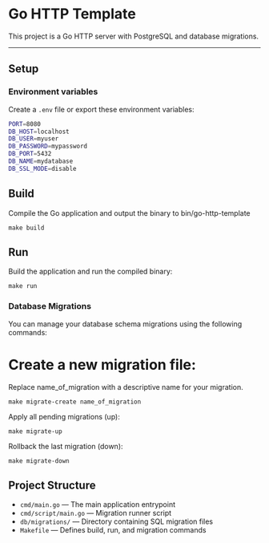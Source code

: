 # Go HTTP Template

This project is a Go HTTP server with PostgreSQL and database migrations.

---

## Setup

### Environment variables

Create a `.env` file or export these environment variables:

```bash
PORT=8080
DB_HOST=localhost
DB_USER=myuser
DB_PASSWORD=mypassword
DB_PORT=5432
DB_NAME=mydatabase
DB_SSL_MODE=disable
```

## Build
Compile the Go application and output the binary to bin/go-http-template

```
make build
```

## Run
Build the application and run the compiled binary:
```
make run
```

### Database Migrations
You can manage your database schema migrations using the following commands:

# Create a new migration file:

Replace name_of_migration with a descriptive name for your migration.

```
make migrate-create name_of_migration
```

Apply all pending migrations (up):
```
make migrate-up
```

Rollback the last migration (down):
```
make migrate-down
```

## Project Structure

- `cmd/main.go` — The main application entrypoint
- `cmd/script/main.go` — Migration runner script
- `db/migrations/` — Directory containing SQL migration files
- `Makefile` — Defines build, run, and migration commands